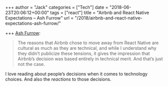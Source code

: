 +++
author = "Jack"
categories = ["Tech"]
date = "2018-06-23T20:06:12+00:00"
tags = ["react"]
title = "Airbnb and React Native Expectations – Ash Furrow"
url = "/2018/airbnb-and-react-native-expectations-ash-furrow/"

+++
[Ash Furrow][1]:

> The reasons that Airbnb chose to move away from React Native are cultural as much as they are technical, and while I understand why they didn’t publicize these tensions, it gives the impression that Airbnb’s decision was based entirely in technical merit. And that’s just not the case. 

I love reading about people&#8217;s decisions when it comes to technology choices. And also the _reactions_ to those decisions.

 [1]: https://ashfurrow.com/blog/airbnb-and-react-native-expectations/